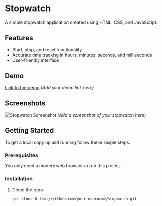 # Stopwatch

A simple stopwatch application created using HTML, CSS, and JavaScript.

## Features

- Start, stop, and reset functionality
- Accurate time tracking in hours, minutes, seconds, and milliseconds
- User-friendly interface

## Demo

[Link to the demo](#) *(Add your demo link here)*

## Screenshots

![Stopwatch Screenshot](path/to/your/screenshot.png) *(Add a screenshot of your stopwatch here)*

## Getting Started

To get a local copy up and running follow these simple steps.

### Prerequisites

You only need a modern web browser to run this project.

### Installation

1. Clone the repo
   ```sh
   git clone https://github.com/your-username/stopwatch.git
